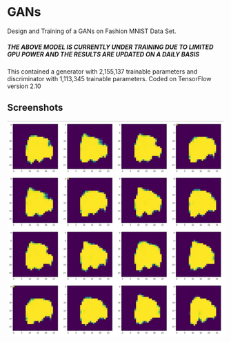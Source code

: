 # GANs
Design and Training of a GANs on Fashion MNIST Data Set.
##### THE ABOVE MODEL IS CURRENTLY UNDER TRAINING DUE TO LIMITED GPU POWER AND THE RESULTS ARE UPDATED ON A DAILY BASIS
This contained a generator with 2,155,137 trainable parameters and discriminator with 1,113,345 trainable parameters. Coded on TensorFlow version 2.10 

## Screenshots

![20 Epochs:](https://github.com/saiashishanshuman/GANs/blob/main/20%20epochs.jpg)
